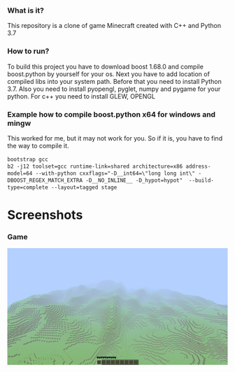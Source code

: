 ### What is it?
This repository is a clone of game Minecraft created with C++ and Python 3.7

### How to run?
To build this project you have to download boost 1.68.0 and compile boost.python by yourself for your os.
Next you have to add location of compiled libs into your system path. Before that you need to install Python 3.7.
Also you need to install pyopengl, pyglet, numpy and pygame for your python. For c++ you need to install GLEW, OPENGL

### Example how to compile boost.python x64 for windows and mingw
This worked for me, but it may not work for you. So if it is, you have to find the way to compile it.
```MS-DOS Batch
bootstrap gcc
b2 -j12 toolset=gcc runtime-link=shared architecture=x86 address-model=64 --with-python cxxflags="-D__int64=\"long long int\" -DBOOST_REGEX_MATCH_EXTRA -D__NO_INLINE__ -D_hypot=hypot"  --build-type=complete --layout=tagged stage
```

# Screenshots
### Game
![Screenshot](screenshots/game.png)
